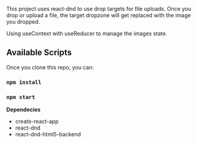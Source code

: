 This project uses react-dnd to use drop targets for file uploads. Once you drop or upload a file, the target dropzone will get replaced with the image you dropped.

Using useContext with useReducer to manage the images state.


## Available Scripts

Once you clone this repo, you can:

### `npm install`

### `npm start`

**Dependecies**
- create-react-app
- react-dnd
- react-dnd-html5-backend